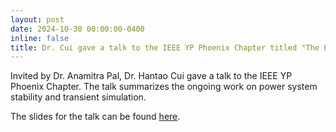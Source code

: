 ```yaml
---
layout: post
date: 2024-10-30 00:00:00-0400
inline: false
title: Dr. Cui gave a talk to the IEEE YP Phoenix Chapter titled "The Pursuit for a Generalized Simulation Framework for Power System Transients and Stability"
---
```


Invited by Dr. Anamitra Pal, Dr. Hantao Cui gave a talk to the IEEE YP Phoenix
Chapter. The talk summarizes the ongoing work on power system stability and
transient simulation.

The slides for the talk can be found [here](/assets/pdf/202410-Cui-ASU-IEEE-YP.pdf).